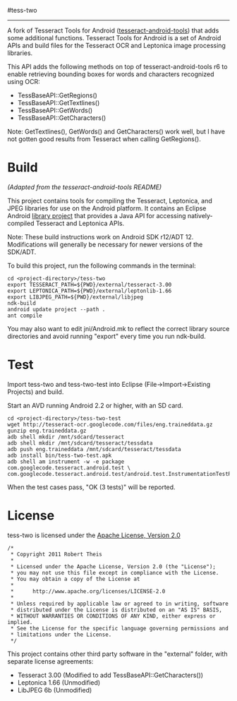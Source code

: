 #tess-two
* * *

A fork of Tesseract Tools for Android ([tesseract-android-tools](http://code.google.com/p/tesseract-android-tools/)) that adds some 
additional functions. Tesseract Tools for Android is a set of Android APIs and
build files for the Tesseract OCR and Leptonica image processing libraries.

This API adds the following methods on top of tesseract-android-tools r6 to
enable retrieving bounding boxes for words and characters recognized using OCR:

* TessBaseAPI::GetRegions()
* TessBaseAPI::GetTextlines()
* TessBaseAPI::GetWords()
* TessBaseAPI::GetCharacters()

Note: GetTextlines(), GetWords() and GetCharacters() work well, but I have not gotten good 
results from Tesseract when calling GetRegions().


Build
=====

_(Adapted from the tesseract-android-tools README)_

This project contains tools for compiling the Tesseract, Leptonica, and JPEG
libraries for use on the Android platform. It contains an Eclipse Android
[library project](http://developer.android.com/guide/developing/projects/projects-eclipse.html#SettingUpLibraryProject) 
that provides a Java API for accessing natively-compiled Tesseract and Leptonica APIs.

Note: These build instructions work on Android SDK r12/ADT 12. Modifications
will generally be necessary for newer versions of the SDK/ADT.

To build this project, run the following commands in the terminal:

    cd <project-directory>/tess-two
    export TESSERACT_PATH=${PWD}/external/tesseract-3.00
    export LEPTONICA_PATH=${PWD}/external/leptonlib-1.66
    export LIBJPEG_PATH=${PWD}/external/libjpeg
    ndk-build
    android update project --path .
    ant compile

You may also want to edit jni/Android.mk to reflect the correct library source
directories and avoid running "export" every time you run ndk-build.

Test
====

Import tess-two and tess-two-test into Eclipse (File->Import->Existing Projects) and build.

Start an AVD running Android 2.2 or higher, with an SD card.

    cd <project-directory>/tess-two-test
    wget http://tesseract-ocr.googlecode.com/files/eng.traineddata.gz
    gunzip eng.traineddata.gz
    adb shell mkdir /mnt/sdcard/tesseract
    adb shell mkdir /mnt/sdcard/tesseract/tessdata
    adb push eng.traineddata /mnt/sdcard/tesseract/tessdata
    adb install bin/tess-two-test.apk
    adb shell am instrument -w -e package com.googlecode.tesseract.android.test \
    com.googlecode.tesseract.android.test/android.test.InstrumentationTestRunner

When the test cases pass, "OK (3 tests)" will be reported.

License
=======

tess-two is licensed under the [Apache License, Version 2.0](http://www.apache.org/licenses/LICENSE-2.0.html)

    /*
     * Copyright 2011 Robert Theis
     *
     * Licensed under the Apache License, Version 2.0 (the "License");
     * you may not use this file except in compliance with the License.
     * You may obtain a copy of the License at
     *
     *      http://www.apache.org/licenses/LICENSE-2.0
     *
     * Unless required by applicable law or agreed to in writing, software
     * distributed under the License is distributed on an "AS IS" BASIS,
     * WITHOUT WARRANTIES OR CONDITIONS OF ANY KIND, either express or implied.
     * See the License for the specific language governing permissions and
     * limitations under the License.
     */

 
This project contains other third party software in the "external" folder, with separate license agreements:

* Tesseract 3.00 (Modified to add TessBaseAPI::GetCharacters())
* Leptonica 1.66 (Unmodified)
* LibJPEG 6b (Unmodified)
